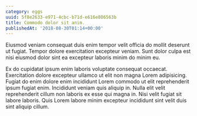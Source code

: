 ```yaml
---
category: eggs
uuid: 5f8e2633-e971-4cbc-b71d-e616e806563b
title: Commodo dolor sit anim.
publishedAt: '2018-08-30T01:14+00:00'
---
```


Eiusmod veniam consequat duis enim tempor velit officia do mollit deserunt ut fugiat. Tempor dolore exercitation excepteur veniam. Sunt dolor culpa est nisi eiusmod dolor sint ea excepteur laboris minim do minim eu.

Ex do cupidatat ipsum enim laboris voluptate consequat occaecat. Exercitation dolore excepteur ullamco ut elit non magna Lorem adipisicing. Fugiat do enim dolore enim incididunt Lorem commodo ut elit reprehenderit ipsum fugiat enim. Incididunt veniam quis aliquip in. Nulla elit velit reprehenderit cillum non laboris ex esse qui magna in. Nisi velit fugiat sit labore laboris. Quis Lorem labore minim excepteur incididunt sint velit duis sint aliquip cillum.
